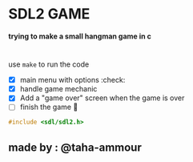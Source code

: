 # SDL2 GAME

**trying to make a small hangman game in c**

#

use `make` to run the code

- [x] main menu with options :check:
- [x] handle game mechanic
- [x] Add a "game over" screen when the game is over
- [ ] finish the game :tada:

```c
#include <sdl/sdl2.h>
```
<!-- markdownlint-capture -->

**made by :**
@taha-ammour
----------
